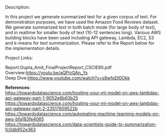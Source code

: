 Description:

In this project we generate summarized text for a given corpus of text. For demonstration purposes, we have used the Amazon Food Reviews dataset. We generate summarized text in both batch mode (for large body of text), and in realtime for smaller body of text (10-12 sentences long). Various AWS building blocks have been used including API gateway, Lambda, EC2, S3 and k-means for text summarization. Please refer to the Report below for the implementation details.


Project Links:   

Report:Gupta_Amit_FinalProjectReport_CSCIE90.pdf  
Overview:https://youtu.be/aQPjzQAn_Ys   
Deep Dive:https://www.youtube.com/watch?v=s8wfpDl0Okk   


__References__:   
https://towardsdatascience.com/hosting-your-ml-model-on-aws-lambdas-api-gateway-part-1-9052e6b63b25   
https://towardsdatascience.com/hosting-your-ml-model-on-aws-lambdas-api-gateway-part-2-23517609522b   
https://towardsdatascience.com/automating-machine-learning-models-on-aws-bfa183fe4065   
https://towardsdatascience.com/data-scientists-guide-to-summarization-fc0db952e363
